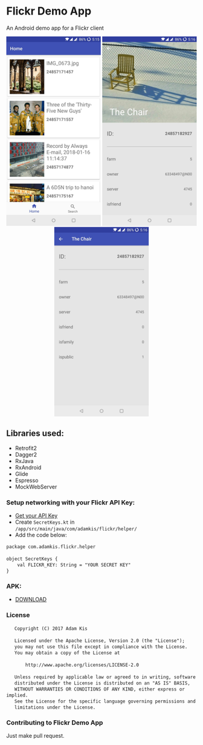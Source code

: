 # Flickr Demo App
An Android demo app for a Flickr client

<p align="center">
  <img src="https://github.com/adamkis/Flickr/blob/prototyping/extraFiles/recents.jpg" width="250">
  <img src="https://github.com/adamkis/Flickr/blob/prototyping/extraFiles/photo_detail.jpg" width="250">
  <img src="https://github.com/adamkis/Flickr/blob/prototyping/extraFiles/photo_detail_collapsed.jpg" width="250">
</p>

## Libraries used:
- Retrofit2
- Dagger2
- RxJava
- RxAndroid
- Glide
- Espresso
- MockWebServer

### Setup networking with your Flickr API Key:
- [Get your API Key](https://www.flickr.com/services/apps/create/apply/)
- Create ```SecretKeys.kt```  in  ```/app/src/main/java/com/adamkis/flickr/helper/```
- Add the code below:
```
package com.adamkis.flickr.helper

object SecretKeys {
    val FLICKR_KEY: String = "YOUR SECRET KEY"
}
```

### APK:
- [DOWNLOAD](https://github.com/adamkis/Flickr/blob/prototyping/extraFiles/flickr-app-debug.apk)

### License
```
   Copyright (C) 2017 Adam Kis

   Licensed under the Apache License, Version 2.0 (the "License");
   you may not use this file except in compliance with the License.
   You may obtain a copy of the License at

       http://www.apache.org/licenses/LICENSE-2.0

   Unless required by applicable law or agreed to in writing, software
   distributed under the License is distributed on an "AS IS" BASIS,
   WITHOUT WARRANTIES OR CONDITIONS OF ANY KIND, either express or implied.
   See the License for the specific language governing permissions and
   limitations under the License.
```

### Contributing to Flickr Demo App
Just make pull request.
